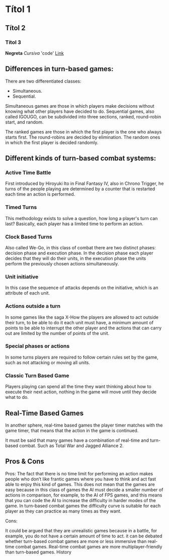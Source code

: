 # Títol 1
## Títol 2
### Títol 3
**Negreta** _Cursiva_ 'code'
[Link](https://google.com)

## Differences in turn-based games:

There are two differentiated classes:
- Simultaneous.
- Sequential.

Simultaneous games are those in which players make decisions without knowing what other players have decided to do.
Sequential games, also called IGOUGO, can be subdivided into three sections, ranked, round-robin start, and random.

The ranked games are those in which the first player is the one who always starts first.
The round-robins are decided by elimination.
The random ones in which the first player is decided randomly.

## Different kinds of turn-based combat systems:

### Active Time Battle
First introduced by Hiroyuki Ito in Final Fantasy IV, also in Chrono Trigger, he turns of the people playing are determined by a counter that is restarted each time an action is performed.

### Timed Turns
This methodology exists to solve a question, how long a player's turn can last? Basically, each player has a limited time to perform an action.

### Clock Based Turns
Also called We-Go, in this class of combat there are two distinct phases: decision phase and execution phase. In the decision phase each player decides that they will do their units, in the execution phase the units perform the previously chosen actions simultaneously.

### Unit initiative
In this case the sequence of attacks depends on the initiative, which is an attribute of each unit.

### Actions outside a turn
In some games like the saga X-How the players are allowed to act outside their turn, to be able to do it each unit must have, a minimum amount of points to be able to interrupt the other player and the actions that can carry out are limited by the number of points of the unit.

### Special phases or actions
In some turns players are required to follow certain rules set by the game, such as not attacking or moving all units.

### Classic Turn Based Game
Players playing can spend all the time they want thinking about how to execute their next action, nothing in the game will move until they decide what to do.

## Real-Time Based Games

In another sphere, real-time based games the player timer matches with the game timer, that means that the action in the game is continued.

It must be said that many games have a combination of real-time and turn-based combat. Such as Total War and Jagged Alliance 2.

## Pros & Cons

Pros:
The fact that there is no time limit for performing an action makes people who don’t like frantic games where you have to think and act fast able to enjoy this kind of games.
This does not mean that the games are easy because in this class of games the AI must decide a smaller number of actions in comparison, for example, to the AI of FPS games, and this means that you can code the AI to increase the difficulty in harder modes of the game.
In turn-based combat games the difficulty curve is suitable for each player as they can practice as many times as they want.

Cons:

It could be argued that they are unrealistic games because in a battle, for example, you do not have a certain amount of time to act.
it can be debated whether turn-based combat games are more or less immersive than real-time combat games.
Real-time combat games are more multiplayer-friendly than turn-based games.
History
